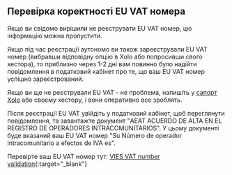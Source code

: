 ## Перевірка коректності EU VAT номера

Якщо ви свідомо вирішили не реєструвати EU VAT номер, цю інформацію можна пропустити.

Якщо під час реєстрації аутономо ви також зареєстрували EU VAT номер (вибравши відповідну опцію в Xolo або попросивши
свого хестора), то приблизно через 1-2 дні вам повинно було надійти повідомлення в податковий кабінет про те, що ваш EU
VAT номер успішно зареєстрований.

Якщо ви ще не реєстрували EU VAT - не проблема, напишіть у [сапорт Xolo](#контакти-підтримки) або своєму хестору, і вони
оперативно все зроблять.

Після реєстрації EU VAT увійдіть у податковий кабінет, щоб переглянути повідомлення, та
завантажте документ "AEAT ACUERDO DE ALTA EN EL REGISTRO DE OPERADORES INTRACOMUNITARIOS". У цьому документі буде
вказаний ваш EU VAT номер "Su Número de operador intracomunitario a efectos de IVA es".

Перевірте ваш EU VAT номер
тут: [VIES VAT number validation](https://ec.europa.eu/taxation_customs/vies/#/vat-validation){:target="_blank"}
